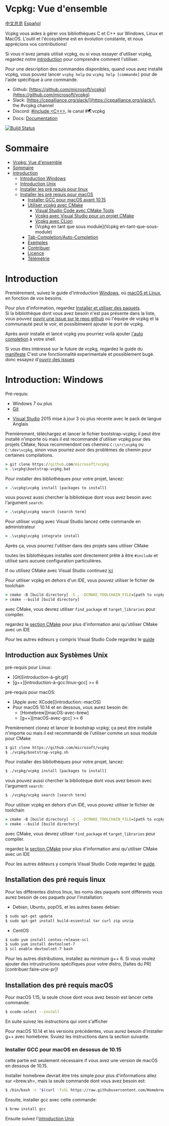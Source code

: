# Vcpkg: Vue d'ensemble

[中文总览](README_zh_CN.md)
[Español](README_es.md)

Vcpkg vous aides à gérer vos bibliothèques C et C++ sur Windows, Linux et MacOS.
L'outil et l'écosystème est en évolution constante, et nous apprécions vos contributions!

Si vous n'avez jamais utilisé vcpkg, ou si vous essayer d'utiliser vcpkg, regardez notre [introduction](#introduction) pour comprendre comment l'utiliser.

Pour une description des commandes disponibles, quand vous avez installé vcpkg, vous pouvez lancer `vcpkg help` ou `vcpkg help [commande]` pour de l'aide spécifique à une commande.


* Github: [https://github.com/microsoft/vcpkg](https://github.com/microsoft/vcpkg)
* Slack: [https://cppalliance.org/slack/](https://cppalliance.org/slack/), the #vcpkg channel
* Discord: [\#include \<C++\>](https://www.includecpp.org), le canal #🌏vcpkg
* Docs: [Documentation](docs/index.md)

[![Build Status](https://dev.azure.com/vcpkg/public/_apis/build/status/microsoft.vcpkg.ci?branchName=master)](https://dev.azure.com/vcpkg/public/_build/latest?definitionId=29&branchName=master)

# Sommaire

- [Vcpkg: Vue d'ensemble](#vcpkg-vue-d'ensemble)
- [Sommaire](#Sommaire)
- [Introduction](#introduction)
  - [Introduction Windows](#Introduction:-Windows)
  - [Introduction Unix](#Introduction-aux-Systèmes-Unix)
  - [Installer les pré requis pour linux](#installation-des-pré-requis-linux)
  - [Installer les pré requis pour macOS](#installation-des-pré-requis-macos) 
    - [Installer GCC pour macOS avant 10.15](#installer-gcc-pour-macos-avant-10.15)
    - [Utiliser vcpkg avec CMake](#utiliser-vcpkg-avec-cmake) 
      - [Visual Studio Code avec CMake Tools](#visual-studio-code-avec-cmake-tools)
      - [Vcpkg avec Visual Studio pour un projet CMake](#vcpkg-avec-visual-studio-un-projet-cmake)
      - [Vcpkg avec CLion](#vcpkg-avec-clion)
      - [Vcpkg en tant que sous module](Vcpkg en-tant-que-sous-module)
    - [Tab-Completion/Auto-Completion](#tab-completionauto-completion)
    - [Exemples](#exemples)
    - [Contribuer](#contribuer)
    - [Licence](#licence)
    - [Télémétrie](#Télémétrie)
    
# Introduction

Premièrement, suivez le guide d'introduction [Windows](#Introduction:-Windows), où [macOS et Linux](#Unix), en fonction de vos besoins.

Pour plus d'information, regardez [Installer et utiliser des paquets](installer-et-utiliser-des-paquets).  
Si la bibliothèque dont vous avez besoin n'est pas présente dans la liste, vous pouvez [ouvrir une issue sur le repo github](contribuer:faire-une-issue) où l'équipe de vcpkg et la communauté peut le voir, et possiblmeent ajouter le port de vcpkg.
 
Après avoir installé et lancé vcpkg you pourriez voilà ajouter [l'auto completion](auto-completion) à votre shell.

Si vous êtes intéressé sur le future de vcpkg, regardez le guide du [manifeste](introduction:spec-manifeste) 
C'est une fonctionnalité experimentale et possiblement bugé.
donc essayez d'[ouvrir des issues](contribuer:envoyer-une-issue)

# Introduction: Windows
Pré-requis:
  - Windows 7 ou plus
  - [Git](introduction-:-git)
  + [Visual Studio](introduction-:-visual-studio)  2015 mise à jour 3 où plus récente avec le pack de langue Anglais

  Premièrement, téléchargez et lancer le fichier bootstrap-vcpkg; il peut être installé n'importe où mais il est recommandé d'utiliser vcpkg pour des projets CMake, Nous recommendont ces chemins `C:\src\vcpkg` ou `C:\dev\vcpkg`, sinon vous pouriez avoir des problèmes de chemin pour certaines compilations.


```cmd
> git clone https://github.com/microsoft/vcpkg
> .\vcpkg\bootstrap-vcpkg.bat
```

Pour installer des bibliothèques pour votre projet, lancez:

```cmd
> .\vcpkg\vcpkg install [packages to install]
```

vous pouvez aussi chercher la bibliotèque dont vous avez besoin avec l'argument `search`:

```cmd
> .\vcpkg\vcpkg search [search term]
```


Pour utiliser vcpkg avec Visual Studio
lancez cette commande en administrateur

```cmd
> .\vcpkg\vcpkg integrate install
```

Après ça, vous pourrez l'utiliser dans des projets sans utiliser CMake

toutes les biblothèques installés sont directement prête à être `#include` et utilisé sans aucune configuration particulières.

If ou utilisez CMake avec Visual Studio continuez [ici](#vcpkg-avec-cmake-et-visual-studio)

Pour utiliser vcpkg en dehors d'un IDE, vous pouvez utiliser le fichier de toolchain

```cmd
> cmake -B [build directory] -S . -DCMAKE_TOOLCHAIN_FILE=[path to vcpkg]/scripts/buildsystems/vcpkg.cmake
> cmake --build [build directory]
```

avec CMake, vous devrez utiliser `find_package` et `target_libraries` pour compiler.

regardez la [section CMake](#utiliser-vcpkg-avec-cmake) pour plus d'information ansi qu'utiliser CMake avec un IDE

Pour les autres éditeurs y compris Visual Studio Code regardez le [guide](#introduction:integration)


## Introduction aux Systèmes Unix

pré-requis pour Linux:
- [Git][introduction-à-git:git]
- [g++][introduction-à-gcc:linux-gcc] >= 6

pré-requis pour macOS:
- [Apple avec XCode][introduction:-macOS]
- Pour macOS 10.14 et en dessous, vous aurez besoin de:
  - [Homebrew][macOS-avec-brew]
  - [g++][macOS-avec-gcc] >= 6

Premièrement clonez et lancer le bootstrap vcpkg; ça peut être installé n'importe ou mais il est recommandé de l'utiliser comme un sous module pour CMake

```sh
$ git clone https://github.com/microsoft/vcpkg
$ ./vcpkg/bootstrap-vcpkg.sh
```

Pour installer des bibliothèques pour votre projet, lancez:

```sh
$ ./vcpkg/vcpkg install [packages to install]
```

vous pouvez aussi chercher la bibliotèque dont vous avez besoin avec l'argument `search`:


```sh
$ ./vcpkg/vcpkg search [search term]
```

Pour utiliser vcpkg en dehors d'un IDE, vous pouvez utiliser le fichier de toolchain

```cmd
> cmake -B [build directory] -S . -DCMAKE_TOOLCHAIN_FILE=[path to vcpkg]/scripts/buildsystems/vcpkg.cmake
> cmake --build [build directory]
```

avec CMake, vous devrez utiliser `find_package` et `target_libraries` pour compiler.

regardez la [section CMake](#utiliser-vcpkg-avec-cmake) pour plus d'information ansi qu'utiliser CMake avec un IDE

Pour les autres éditeurs y compris Visual Studio Code regardez le [guide](#introduction:integration).

## Installation des pré requis linux

Pour les différentes distros linux, les noms des paquets sont différents vous aurez besoin de ces paquets pour l'installation:

- Debian, Ubuntu, popOS, et les autres bases debian:

```sh
$ sudo apt-get update
$ sudo apt-get install build-essential tar curl zip unzip
```

- CentOS

```sh
$ sudo yum install centos-release-scl
$ sudo yum install devtoolset-7
$ scl enable devtoolset-7 bash
```

Pour les autres distributions, installez au minimum g++ 6.
Si vous voulez ajouter des intrustructions spécifiques pour votre distro, [faites du PR][contribuer:faire-une-pr]!

## Installation des pré requis macOS

Pour macOS 1.15, la seule chose dont vous avez besoin est lancer cette commande:

```sh
$ xcode-select --install
```

En suite suivez les instructions qui vont s'afficher

Pour macOS 10.14 et les versions précédentes, vous aurez besoin d'installer g++ avec homebrew.
Svuiez les instructions dans la section suivante.

### Installer GCC pour macOS en desosus de 10.15

cette partie est seulement nécessaire if vous avez une version de macOS en dessous de 10.15.

Installer homebrew devrait être très simple pour plus d'informations allez sur  <brew.sh>, mais la seule commande dont vous avez besoin est:

```sh
$ /bin/bash -c "$(curl -fsSL https://raw.githubusercontent.com/Homebrew/install/master/install.sh)"
```

Ensuite, installer gcc avec cette commande:

```sh
$ brew install gcc
```

Ensuite suivez l'[introduction Unix](#Introduction-aux-Systèmes-Unix)
